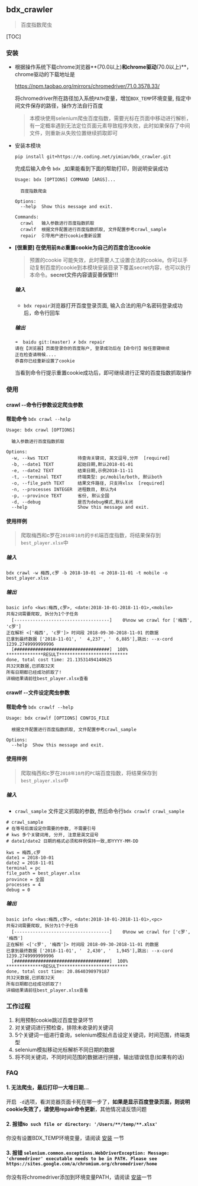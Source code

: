 ## bdx_crawler

> 百度指数爬虫

[TOC]

### 安装

- 根据操作系统下载chrome浏览器**(70.0以上)**和chrome驱动**(70.0以上)**，chrome驱动的下载地址是

  https://npm.taobao.org/mirrors/chromedriver/71.0.3578.33/

  将chromedriver所在路径加入系统`PATH`变量，增加`BDX_TEMP`环境变量, 指定中间文件保存的路径，操作方法自行百度

  >本模块使用selenium爬虫百度指数，需要光标在页面中移动进行解析，有一定概率遇到无法定位页面元素导致程序失败，此时如果保存了中间文件，则重新从失败位置继续抓取即可

- 安装本模块

  ```shell
  pip install git+https://e.coding.net/yimian/bdx_crawler.git
  ```

  完成后输入命令 `bdx `,如果能看到下面的帮助打印，则说明安装成功

  ```shell
  Usage: bdx [OPTIONS] COMMAND [ARGS]...
  
    百度指数爬虫
  
  Options:
    --help  Show this message and exit.
  
  Commands:
    crawl   输入参数进行百度指数抓取
    crawlf  根据文件配置进行百度指数抓取, 文件配置参考crawl_sample
    repair  引导用户进行cookie重新设置
  ```

- **[很重要] 在使用前`务必`重置cookie为自己的百度合法cookie**

  > 预置的cookie 可能失效，此时需要人工设置合法的cookie。你可以手动复制百度的cookie到本模块安装目录下覆盖secret内容，也可以执行本命令。**secret文件内容请妥善保管!!!**

  ##### 输入

  - `bdx repair`浏览器打开百度登录页面, 输入合法的用户名密码登录成功后，命令行回车

  ##### 输出

  ```shell
  ➜  baidu git:(master) ✗ bdx repair
  请在【浏览器】页面登录你的百度账户, 登录成功后在【命令行】按任意键继续
  正在检查请稍候....
  恭喜你已经重新设置了cookie
  ```

  当看到命令行提示重置cookie成功后，即可继续进行正常的百度指数抓取操作

### 使用

#### crawl --命令行参数设定爬虫参数

**帮助命令** `bdx crawl --help`

```shell
Usage: bdx crawl [OPTIONS]

  输入参数进行百度指数抓取

Options:
  -w, --kws TEXT           待查询关键词, 英文逗号,分开  [required]
  -b, --date1 TEXT         起始日期,默认2018-01-01
  -e, --date2 TEXT         结束日期,示例2018-11-11
  -t, --terminal TEXT      终端类型: pc/mobile/both, 默认both
  -o, --file_path TEXT     结果文件路径, 只支持xlsx  [required]
  -n, --processes INTEGER  进程数目, 默认为4
  -p, --province TEXT      省份, 默认全国
  -d, --debug              是否为debug模式,默认关闭
  --help                   Show this message and exit.
```

#### 使用样例

> 爬取梅西和c罗在`2018年10月`的`手机`端百度指数，将结果保存到`best_player.xlsx`中

##### 输入

```shell
bdx crawl -w 梅西,c罗 -b 2018-10-01 -e 2018-11-01 -t mobile -o best_player.xlsx
```

##### 输出

```
basic info <kws:梅西,c罗>, <date:2018-10-01-2018-11-01>,<mobile>
共有2词需要爬取, 拆分为1个子任务
  [------------------------------------]    0%now we crawl for ['梅西', 'c罗']
正在解析 <['梅西', 'c罗']> 时间段 2018-09-30-2018-11-01 的数据
已拿到最终数据 ['2018-11-01', '  4,237', '  6,885'],跳出: --x-cord 1239.2749999999996
  [####################################]  100%
**************RESULT**************************
done, total cost time: 21.13531494140625
共32天数据,已抓取32天
所有日期都已经成功抓取了!
详细结果请前往best_player.xlsx查看
```



#### crawlf  --文件设定爬虫参数

**帮助命令** `bdx crawlf --help`

```shell
Usage: bdx crawlf [OPTIONS] CONFIG_FILE

  根据文件配置进行百度指数抓取, 文件配置参考crawl_sample

Options:
  --help  Show this message and exit.
```

#### 使用样例

> 爬取梅西和c罗在`2018年10月`的`PC`端百度指数，将结果保存到`best_player.xlsx`中

##### 输入

- `crawl_sample` 文件定义抓取的参数, 然后命令行`bdx crawlf crawl_sample`

```shell
# crawl_sample
# 在等号后面设定你需要的参数, 不需要引号
# kws 多个关键词用, 分开, 注意是英文逗号
# date1/date2 日期的格式必须和样例保持一致,即YYYY-MM-DD

kws = 梅西,c罗
date1 = 2018-10-01
date2 = 2018-11-01
terminal = pc
file_path = best_player.xlsx
province = 全国
processes = 4
debug = 0
```

##### 输出

```shell
basic info <kws:梅西,c罗>, <date:2018-10-01-2018-11-01>,<pc>
共有2词需要爬取, 拆分为1个子任务
  [------------------------------------]    0%now we crawl for ['c罗', '梅西']
正在解析 <['c罗', '梅西']> 时间段 2018-09-30-2018-11-01 的数据
已拿到最终数据 ['2018-11-01', '  2,430', '  1,945'],跳出: --x-cord 1239.2749999999996
  [####################################]  100%
**************RESULT**************************
done, total cost time: 20.8640398979187
共32天数据,已抓取32天
所有日期都已经成功抓取了!
详细结果请前往best_player.xlsx查看
```

### 工作过程

1. 利用预制cookie跳过百度登录环节
2. 对关键词进行预检查，排除未收录的关键词
3. 5个关键词一组进行查询，selenium模拟点击设定关键词，时间范围，终端类型
4. selenium模拟移动光标解析不同日期的数据
5. 将不同关键词，不同时间范围的数据进行拼接，输出错误信息(如果有的话)

### FAQ

####  1. 无法爬虫，最后打印一大堆日期...

开启` -d`选项，看浏览器页面卡死在哪一步了，**如果是显示百度登录页面，则说明cookie失效了，请使用repair命令更新**，其他情况请反馈问题

#### 2. 报错`No such file or directory: '/Users/**/temp/**.xlsx'`

你没有设置BDX_TEMP环境变量，请阅读 [安装](#安装) 一节  

#### 3. 报错 `selenium.common.exceptions.WebDriverException: Message: 'chromedriver' executable needs to be in PATH. Please see https://sites.google.com/a/chromium.org/chromedriver/home`

你没有将chromedriver添加到环境变量PATH，请阅读 [安装](#安装)一节  
